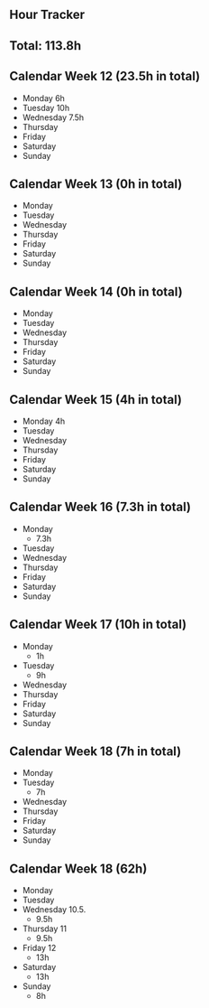 Hour Tracker
---

## Total: 113.8h

## Calendar Week 12 (23.5h in total)
* Monday 6h
* Tuesday 10h
* Wednesday 7.5h
* Thursday
* Friday
* Saturday
* Sunday

## Calendar Week 13 (0h in total)
* Monday
* Tuesday
* Wednesday
* Thursday
* Friday
* Saturday
* Sunday

## Calendar Week 14 (0h in total)
* Monday
* Tuesday
* Wednesday
* Thursday
* Friday
* Saturday
* Sunday

## Calendar Week 15 (4h in total)
* Monday 4h
* Tuesday
* Wednesday
* Thursday
* Friday
* Saturday
* Sunday

## Calendar Week 16 (7.3h in total)
* Monday
  * 7.3h
* Tuesday
* Wednesday
* Thursday
* Friday
* Saturday
* Sunday

## Calendar Week 17 (10h in total)
* Monday 
  * 1h
* Tuesday 
  * 9h
* Wednesday
* Thursday
* Friday
* Saturday
* Sunday

## Calendar Week 18 (7h in total)
* Monday
* Tuesday 
  * 7h
* Wednesday
* Thursday
* Friday
* Saturday
* Sunday

## Calendar Week 18 (62h)
* Monday 
* Tuesday
* Wednesday 10.5.
  * 9.5h
* Thursday 11
  * 9.5h
* Friday 12 
  * 13h
* Saturday
  * 13h
* Sunday
  * 8h
